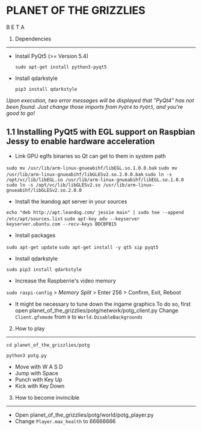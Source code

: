 PLANET OF THE GRIZZLIES
=======================

B E T A

1. Dependencies
---------------

- Install PyQt5 (>= Version 5.4)

  `sudo apt-get install python3-pyqt5`

- Install qdarkstyle

  `pip3 install qdarkstyle`

*Upon execution, two error messages will be displayed that "PyQt4" has not been found. Just change those imports from `PyQt4` to `PyQt5`, and you're good to go!*

1.1 Installing PyQt5 with EGL support on Raspbian Jessy to enable hardware acceleration
---------------------------------------------------------------------------------------

- Link GPU eglfs binaries so Qt can get to them in system path

`sudo mv /usr/lib/arm-linux-gnueabihf/libEGL.so.1.0.0.bak`
`sudo mv /usr/lib/arm-linux-gnueabihf/libGLESv2.so.2.0.0.bak`
`sudo ln -s /opt/vc/lib/libEGL.so /usr/lib/arm-linux-gnueabihf/libEGL.so.1.0.0`
`sudo ln -s /opt/vc/lib/libGLESv2.so /usr/lib/arm-linux-gnueabihf/libGLESv2.so.2.0.0`

- Install the leandog apt server in your sources

`echo "deb http://apt.leandog.com/ jessie main" | sudo tee --append /etc/apt/sources.list`
`sudo apt-key adv --keyserver keyserver.ubuntu.com --recv-keys BDCBFB15`

- Install packages

`sudo apt-get update`
`sudo apt-get install -y qt5 sip pyqt5`

- Install qdarkstyle

`sudo pip3 install qdarkstyle`

- Increase the Raspberrie's video memory

`sudo raspi-config`
    > *Memory Split*
    > Enter 256
    > Confirm, Exit, Reboot

- It might be necessary to tune down the ingame graphics
To do so, first open planet_of_the_grizzlies/potg/network/potg_client.py
Change `Client.gfxmode` from `0` to `World.DisableBackgrounds`

2. How to play
--------------

`cd planet_of_the_grizzlies/potg`

`python3 potg.py`

- Move with W A S D
- Jump with Space
- Punch with Key Up
- Kick with Key Down


3. How to become invincible
---------------------------

- Open planet_of_the_grizzlies/potg/world/potg_player.py
- Change `Player.max_health` to 66666666